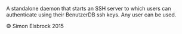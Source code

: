 A standalone daemon that starts an SSH server to which users can authenticate
using their BenutzerDB ssh keys. Any user can be used.

© Simon Elsbrock 2015
